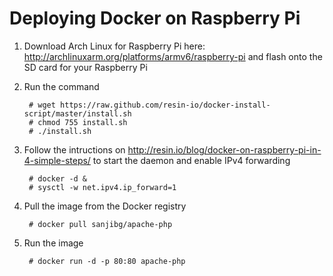 Deploying Docker on Raspberry Pi
==================================

1. Download Arch Linux for Raspberry Pi here: http://archlinuxarm.org/platforms/armv6/raspberry-pi and flash onto the SD card for your Raspberry Pi

2. Run the command

        # wget https://raw.github.com/resin-io/docker-install-script/master/install.sh
        # chmod 755 install.sh
        # ./install.sh

3. Follow the intructions on http://resin.io/blog/docker-on-raspberry-pi-in-4-simple-steps/ to start the daemon and enable IPv4 forwarding

        # docker -d &
        # sysctl -w net.ipv4.ip_forward=1
        
4. Pull the image from the Docker registry
        
        # docker pull sanjibg/apache-php

5. Run the image

        # docker run -d -p 80:80 apache-php 
